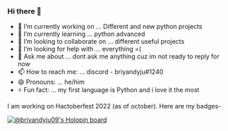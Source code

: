 ### Hi there 👋

<!--
**briyandyju09/briyandyju09** is a ✨ _special_ ✨ repository because its `README.md` (this file) appears on your GitHub profile.

Here are some ideas to get you started:


-->

- 🔭 I’m currently working on ... Different and new python projects
- 🌱 I’m currently learning ... python advanced 
- 👯 I’m looking to collaborate on ... different useful projects
- 🤔 I’m looking for help with ... everything =(
- 💬 Ask me about ... dont ask me anything cuz im not ready to reply for now
- 📫 How to reach me: ... discord - briyandyju#1240
- 😄 Pronouns: ... he/him
- ⚡ Fun fact: ... my first language is Python and i love it the most

I am working on Hactoberfest 2022 (as of october). Here are my badges-

[![@briyandyju09's Holopin board](https://holopin.me/briyandyju09)](https://holopin.io/@briyandyju09)
